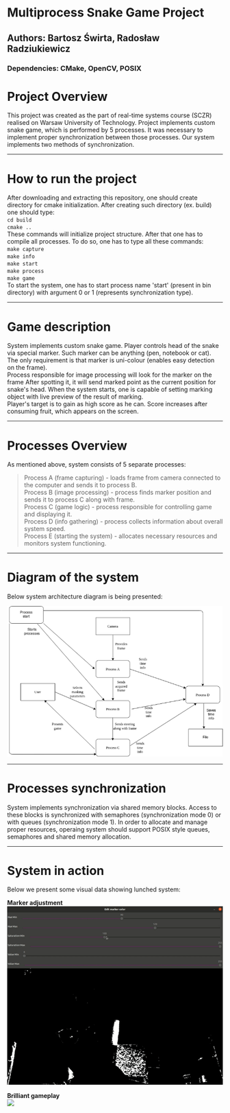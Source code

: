 # Multiprocess Snake Game Project
## Authors: Bartosz Świrta, Radosław Radziukiewicz
### Dependencies: CMake, OpenCV, POSIX

# Project Overview

This project was created as the part of real-time systems
course (SCZR) realised on Warsaw University of Technology.
Project implements custom snake game, which is performed 
by 5 processes. It was necessary to implement 
proper synchronization between those processes. Our system implements
two methods of synchronization.

---

# How to run the project

After downloading and extracting this repository, one should
create directory for cmake initialization. After creating such 
directory (ex. build) one should type: <br>
`cd build` <br>
`cmake ..` <br>
These commands will initialize project structure. After that one 
has to compile all processes. To do so, one has to type all these commands: <br>
`make capture` <br>
`make info` <br>
`make start` <br>
`make process` <br>
`make game` <br>
To start the system, one has to start process name 'start' (present in bin directory)
with argument 0 or 1 (represents synchronization type).

---

# Game description

System implements custom snake game. Player controls head of the snake
via special marker. Such marker can be anything (pen, notebook or cat).
The only requirement is that marker is uni-colour (enables easy detection on the frame). <br> 
Process responsible for image processing will look for the marker on the frame
After spotting it, it will send marked point as the current position for 
snake's head. When the system starts, one is capable of setting marking
object with live preview of the result of marking. <br>
Player's target is to gain as high score as he can. Score increases
after consuming fruit, which appears on the screen.

---

# Processes Overview

As mentioned above, system consists of 5 separate processes:
>Process A (frame capturing) - loads frame from camera connected to the computer and sends it to process B. <br>
>Process B (image processing) - process finds marker position and sends it to process C along with frame. <br>
>Process C (game logic) - process responsible for controlling game and displaying it. <br>
>Process D (info gathering) - process collects information about overall system speed. <br>
>Process E (starting the system) - allocates necessary resources and monitors system functioning. <br>

---

# Diagram of the system

Below system architecture diagram is being presented:

![](pictures/System_diagram.png)


---

# Processes synchronization

System implements synchronization via shared memory blocks.
Access to these blocks is synchronized with semaphores (synchronization
mode 0) or with queues (synchronization mode 1). In order to allocate 
and manage proper resources, operaing system should support POSIX style
queues, semaphores and shared memory allocation.

---

# System in action

Below we present some visual data showing lunched system: <br>

**Marker adjustment** <br>
![](pictures/marker.gif)

**Brilliant gameplay** <br>
![](pictures/gameplay.gif)



